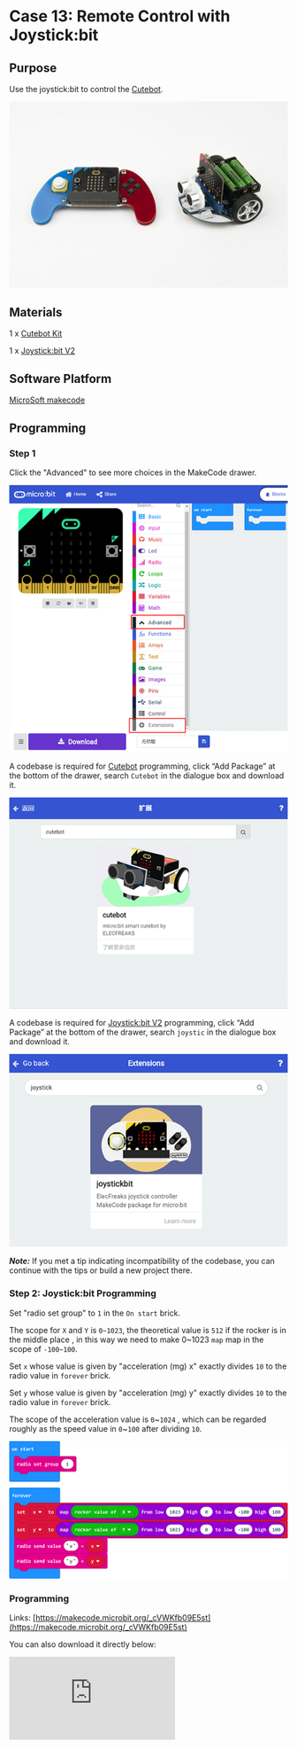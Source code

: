 # Case 13: Remote Control with Joystick:bit

## Purpose

Use the joystick:bit to control the [Cutebot](https://www.elecfreaks.com/micro-bit-smart-cutebot.html).

![](./images/cutebot-case-13-01.png)

## Materials

1 x [Cutebot Kit](https://www.elecfreaks.com/micro-bit-smart-cutebot.html)

1 x [Joystick:bit V2](https://www.elecfreaks.com/joystick-bit-2-kit-for-micro-bit.html)


## Software Platform

[MicroSoft makecode](https://makecode.microbit.org/#)

## Programming


### Step 1

Click the "Advanced" to see more choices in the MakeCode drawer.

![](./images/cutebot-pk-1.png)

A codebase is required for [Cutebot](https://www.elecfreaks.com/micro-bit-smart-cutebot.html) programming, click “Add Package” at the bottom of the drawer, search `Cutebot` in the dialogue box and download it.

![](./images/cutebot-pk-11.png)

A codebase is required for [Joystick:bit V2](https://www.elecfreaks.com/joystick-bit-2-for-micro-bit.html) programming, click “Add Package” at the bottom of the drawer, search `joystic` in the dialogue box and download it.

![](./images/case_13_01.png)

***Note:*** If you met a tip indicating incompatibility of the codebase, you can continue with the tips or build a new project there.

### Step 2: Joystick:bit Programming

Set "radio set group" to `1` in the `On start` brick.

The scope for `X` and `Y` is `0~1023`, the theoretical value is `512`  if the rocker is in the middle place , in this way we need to make 0~1023 `map` map in the scope of `-100~100`.

Set `x` whose value is given by "acceleration (mg) x" exactly divides `10` to the radio value in `forever` brick.

Set `y` whose value is given by "acceleration (mg) y" exactly divides `10` to the radio value in `forever` brick.

The scope of the acceleration value is `0`~`1024` , which can be regarded roughly as the speed value in `0`~`100` after dividing `10`.

![](./images/case_13_02.png)

### Programming

Links: [https://makecode.microbit.org/_cVWKfb09E5st](https://makecode.microbit.org/_cVWKfb09E5st)

You can also download it directly below:

<div
    style={{
        position: 'relative',
        paddingBottom: '60%',
        overflow: 'hidden',
    }}
>
    <iframe
        src="https://makecode.microbit.org/_cVWKfb09E5st"
        frameborder="0"
        sandbox="allow-popups allow-forms allow-scripts allow-same-origin"
        style={{
            position: 'absolute',
            width: '100%',
            height: '100%',
        }}
    />
</div>

### Step 3: Cutebot Programming


Set the "radio set group" to `1` in the `On start` brick. Items must be the same with the remote control for the correct match.

Drag two "if" bricks into the `on radio received` brick and judge if the radio revived value `name` is `x` or `y`

If the radio received value `name` is `x`, it is the data for `X` and then save the `value` in the variable `xValue`.

If the radio received value `name` is `y`, it is the data for `y` and then save the `value` in the variable `yValue`.

In `forever` brick, set the left wheel speed to `yValue`+`xValue` and right wheel speed to `yValue`-`xValue`.

![](./images/case_12_02.png)

### Programming

Links: [https://makecode.microbit.org/_WDpVxaeTXdLT](https://makecode.microbit.org/_WDpVxaeTXdLT)

You can also download it directly below:

<div
    style={{
        position: 'relative',
        paddingBottom: '60%',
        overflow: 'hidden',
    }}
>
    <iframe
        src="https://makecode.microbit.org/_WDpVxaeTXdLT"
        frameborder="0"
        sandbox="allow-popups allow-forms allow-scripts allow-same-origin"
        style={{
            position: 'absolute',
            width: '100%',
            height: '100%',
        }}
    />
</div>

## Result

The rocker controls the movement of the [Cutebot](https://www.elecfreaks.com/micro-bit-smart-cutebot.html).

![](./images/cutebot-case-13.gif)

## Exploration
---

## FAQ
---

## Relevant Files
---
